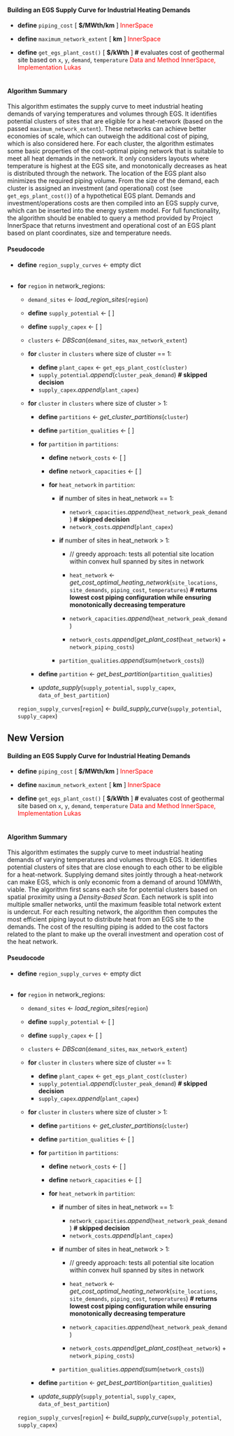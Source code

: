 
#### Building an EGS Supply Curve for Industrial Heating Demands

- __define__ ``piping_cost``        [ __$/MWth/km__ ] <span style="color: red;">InnerSpace</span>

- __define__ ``maximum_network_extent``        [ __km__ ] <span style="color: red;">InnerSpace</span>
- __define__ ``get_egs_plant_cost()`` [ __$/kWth__ ] __#__ evaluates cost of geothermal site based on ``x``, ``y``, ``demand``, ``temperature`` <span style="color: red;">Data and Method InnerSpace, Implementation Lukas</span> <br><br>

#### Algorithm Summary

This algorithm estimates the supply curve to meet industrial heating demands of varying temperatures and volumes through EGS. It identifies potential clusters of sites that are eligible for a heat-network (based on the passed `maximum_network_extent`). These networks can achieve better economies of scale, which can outweigh the additional cost of piping, which is also considered here.
For each cluster, the algorithm estimates some basic properties of the cost-optimal piping network that is suitable to meet all heat demands in the network. It only considers layouts where temperature is highest at the EGS site, and monotonically decreases as heat is distributed through the network. The location of the EGS plant also minimizes the required piping volume.
From the size of the demand, each cluster is assigned an investment (and operational) cost (see `get_egs_plant_cost()`) of a hypothetical EGS plant. Demands and investment/operations costs are then compiled into an EGS supply curve, which can be inserted into the energy system model.
For full functionality, the algorithm should be enabled to query a method provided by Project InnerSpace that returns investment and operational cost of an EGS plant based on plant coordinates, size and temperature needs.


#### Pseudocode


- __define__ ``region_supply_curves`` ← empty dict <br><br>
- __for__ ``region`` in network_regions:
    - ``demand_sites`` ← _load_region_sites_(``region``)

    - __define__ ``supply_potential`` ← [ ]
    - __define__ ``supply_capex`` ← [ ]
    - `clusters` ← _DBScan_(``demand_sites``, ``max_network_extent``)

    - __for__ ``cluster`` in ``clusters`` where size of cluster == 1:
        
        - __define__ ``plant_capex`` ← ``get_egs_plant_cost(cluster)``
        - ``supply_potential``._append_(``cluster_peak_demand``)         __# skipped decision__
        - ``supply_capex``._append_(``plant_capex``)


    - __for__ ``cluster`` in ``clusters`` where size of cluster > 1:

        - __define__ ``partitions`` ← _get_cluster_partitions_(``cluster``)
        - __define__ ``partition_qualities`` ← [ ]  

        - __for__ ``partition`` in ``partitions``:

            - __define__ ``network_costs`` ← [ ]
            - __define__ ``network_capacities``  ← [ ]

            - __for__ ``heat_network`` in ``partition``:

                - __if__ number of sites in heat_network == 1:
                    - ``network_capacities``._append_(``heat_network_peak_demand``)         __# skipped decision__
                    - ``network_costs``._append_(``plant_capex``)

                - __if__ number of sites in heat_network > 1:
                    - // greedy approach: tests all potential site location within convex hull spanned by sites in network
                    - ``heat_network`` ← _get_cost_optimal_heating_network_(``site_locations``, ``site_demands``, ``piping_cost``, ``temperatures``)  __# returns lowest cost piping configuration while ensuring monotonically decreasing temperature__

                    - ``network_capacities``._append_(``heat_network_peak_demand``) 
                    - ``network_costs``._append_(_get_plant_cost_(``heat_network``) + ``network_piping_costs``)
                - ``partition_qualities``._append_(_sum_(``network_costs``))           

        - __define__ ``partition`` ← _get_best_partition_(``partition_qualities``)
        - _update_supply_(``supply_potential``, ``supply_capex``, ``data_of_best_partition``)

    ``region_supply_curves``[``region``] ← _build_supply_curve_(``supply_potential``, ``supply_capex``)


## New Version

#### Building an EGS Supply Curve for Industrial Heating Demands

- __define__ ``piping_cost``        [ __$/MWth/km__ ] <span style="color: red;">InnerSpace</span>

- __define__ ``maximum_network_extent``        [ __km__ ] <span style="color: red;">InnerSpace</span>
- __define__ ``get_egs_plant_cost()`` [ __$/kWth__ ] __#__ evaluates cost of geothermal site based on ``x``, ``y``, ``demand``, ``temperature`` <span style="color: red;">Data and Method InnerSpace, Implementation Lukas</span> <br><br>

#### Algorithm Summary

This algorithm estimates the supply curve to meet industrial heating demands of varying temperatures and volumes through EGS. It identifies potential clusters of sites that are close enough to each other to be eligible for a heat-network. Supplying demand sites jointly through a heat-network can make EGS, which is only economic from a demand of around 10MWth, viable.
The algorithm first scans each site for potential clusters based on spatial proximity using a _Density-Based Scan_. Each network is split into multiple smaller networks, until the maximum feasible total network extent is undercut.
For each resulting network, the algorithm then computes the most efficient piping layout to distribute heat from an EGS site to the demands. The cost of the resulting piping is added to the cost factors related to the plant to make up the overall investment and operation cost of the heat network.


#### Pseudocode


- __define__ ``region_supply_curves`` ← empty dict <br><br>
- __for__ ``region`` in network_regions:
    - ``demand_sites`` ← _load_region_sites_(``region``)

    - __define__ ``supply_potential`` ← [ ]
    - __define__ ``supply_capex`` ← [ ]
    - `clusters` ← _DBScan_(``demand_sites``, ``max_network_extent``)

    - __for__ ``cluster`` in ``clusters`` where size of cluster == 1:
        
        - __define__ ``plant_capex`` ← ``get_egs_plant_cost(cluster)``
        - ``supply_potential``._append_(``cluster_peak_demand``)         __# skipped decision__
        - ``supply_capex``._append_(``plant_capex``)


    - __for__ ``cluster`` in ``clusters`` where size of cluster > 1:

        - __define__ ``partitions`` ← _get_cluster_partitions_(``cluster``)
        - __define__ ``partition_qualities`` ← [ ]  

        - __for__ ``partition`` in ``partitions``:

            - __define__ ``network_costs`` ← [ ]
            - __define__ ``network_capacities``  ← [ ]

            - __for__ ``heat_network`` in ``partition``:

                - __if__ number of sites in heat_network == 1:
                    - ``network_capacities``._append_(``heat_network_peak_demand``)         __# skipped decision__
                    - ``network_costs``._append_(``plant_capex``)

                - __if__ number of sites in heat_network > 1:
                    - // greedy approach: tests all potential site location within convex hull spanned by sites in network
                    - ``heat_network`` ← _get_cost_optimal_heating_network_(``site_locations``, ``site_demands``, ``piping_cost``, ``temperatures``)  __# returns lowest cost piping configuration while ensuring monotonically decreasing temperature__

                    - ``network_capacities``._append_(``heat_network_peak_demand``) 
                    - ``network_costs``._append_(_get_plant_cost_(``heat_network``) + ``network_piping_costs``)
                - ``partition_qualities``._append_(_sum_(``network_costs``))           

        - __define__ ``partition`` ← _get_best_partition_(``partition_qualities``)
        - _update_supply_(``supply_potential``, ``supply_capex``, ``data_of_best_partition``)

    ``region_supply_curves``[``region``] ← _build_supply_curve_(``supply_potential``, ``supply_capex``)
